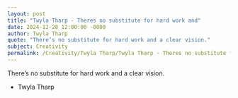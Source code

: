```yaml
---
layout: post
title: "Twyla Tharp - Theres no substitute for hard work and"
date: 2024-12-28 12:00:00 -0000
author: Twyla Tharp
quote: "There’s no substitute for hard work and a clear vision."
subject: Creativity
permalink: /Creativity/Twyla Tharp/Twyla Tharp - Theres no substitute for hard work and
---
```


There’s no substitute for hard work and a clear vision.

- Twyla Tharp
